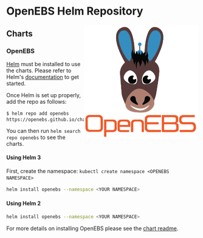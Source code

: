 # OpenEBS Helm Repository

<img width="300" align="right" alt="OpenEBS Logo" src="https://raw.githubusercontent.com/cncf/artwork/master/projects/openebs/stacked/color/openebs-stacked-color.png" xmlns="http://www.w3.org/1999/html">

## Charts

### OpenEBS

[Helm](https://helm.sh) must be installed to use the charts.
Please refer to Helm's [documentation](https://helm.sh/docs/) to get started.

Once Helm is set up properly, add the repo as follows:

```console
$ helm repo add openebs https://openebs.github.io/charts
```

You can then run `helm search repo openebs` to see the charts.

#### Using Helm 3

First, create the namespace: `kubectl create namespace <OPENEBS NAMESPACE>`

```bash
helm install openebs --namespace <YOUR NAMESPACE>
```

#### Using Helm 2

```bash
helm install openebs --namespace <YOUR NAMESPACE>
```

For more details on installing OpenEBS please see the [chart readme](https://github.com/openebs/charts/blob/master/charts/openebs/README.md).


